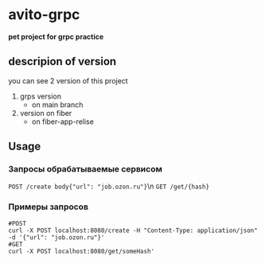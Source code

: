 # avito-grpc
**pet project for grpc practice**
## descripion of version
you can see 2 version of this project
1. grps version
    - on main branch
1. version on fiber
    - on fiber-app-relise

## Usage
### Запросы обрабатываемые сервисом
`POST /create body{"url": "job.ozon.ru"}`\n
`GET /get/{hash}`
### Примеры запросов
```shell
#POST
curl -X POST localhost:8080/create -H "Content-Type: application/json" -d '{"url": "job.ozon.ru"}'
#GET
curl -X POST localhost:8080/get/someHash'